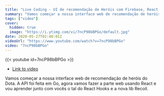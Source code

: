 ```yaml
---
title: "Live Coding - UI de recomendação de Heróis com Firebase, React, Hooks e Recoil #7"
summary: "Vamos começar a nossa interface web de recomendação de heróis do Dota. A API foi feita em Go, agora vamos fazer a parte web usando React e vou aprender junto com vocês o tal do React Hooks e a nova lib Recoil."
tags: ["video"]
cover:
  hidden: true
  image: "https://i.ytimg.com/vi/7ncP98bBPGo/default.jpg"
date: 2020-05-27T02:40:01Z
videoUrl: "https://www.youtube.com/watch?v=7ncP98bBPGo"
video: "7ncP98bBPGo"
---
```


<!-- truncate -->

{{< youtube id=7ncP98bBPGo >}}

- [Link to video](https://www.youtube.com/watch?v=7ncP98bBPGo)

Vamos começar a nossa interface web de recomendação de heróis do Dota. A API foi feita em Go, agora vamos fazer a parte web usando React e vou aprender junto com vocês o tal do React Hooks e a nova lib Recoil.
